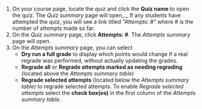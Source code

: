 1. On your course page, locate the _quiz_ and click the **Quiz name** to open the quiz. The _Quiz summary_ page will open_._ If any students have attempted the quiz, you will see a link titled _"Attempts: #"_ where # is the number of attempts made so far.
2. On the _Quiz summary_ page, click **Attempts: #**. The _Attempts summary_ page will open.
3. On the _Attempts summary_ page, you can select
    - **Dry run a full grade** to display which points would change if a real regrade was performed, without actually updating the grades.
    - **Regrade all** or **Regrade attempts marked as needing regrading** (located above the _Attempts summary table_)
    - **Regrade selected attempts** (located below the _Attempts summary table)_ to regrade selected attempts. To enable _Regrade selected attempts_ select the **check box(es)** in the first column of the _Attempts summary table._